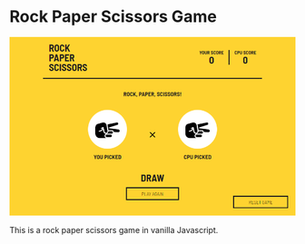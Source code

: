 # Rock Paper Scissors Game
<img src="./rock-paper-scissors-screenshot.png" alt="Rock Paper Scissors Game screenshot" width="800">

This is a rock paper scissors game in vanilla Javascript.
